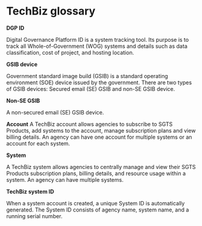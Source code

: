 # TechBiz glossary

**DGP ID**

Digital Governance Platform ID is a system tracking tool. Its purpose is to track all Whole-of-Government (WOG) systems and details such as data classification, cost of project, and hosting location.

**GSIB device**

Government standard image build (GSIB) is a standard operating environment (SOE) device issued by the government. There are two types of GSIB devices: Secured email (SE) GSIB and non-SE GSIB device.

**Non-SE GSIB**

A non-secured email (SE) GSIB device.

**Account**
A TechBiz account allows agencies to subscribe to SGTS Products, add systems to the account, manage subscription plans and view billing details. An agency can have one account for multiple systems or an account for each system.

**System**

A TechBiz system allows agencies to centrally manage and view their SGTS Products subscription plans, billing details, and resource usage within a system. An agency can have multiple systems.

**TechBiz system ID**
 
When a system account is created, a unique System ID is automatically generated. The System ID consists of agency name, system name, and a running serial number.

